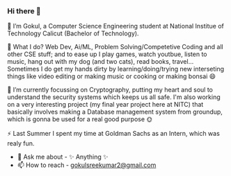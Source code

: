 ### Hi there 👋

🔭 I’m Gokul, a Computer Science Engineering student at National Institue of Technology Calicut (Bachelor of Technology).

🌟 What I do? Web Dev, Ai/ML, Problem Solving/Competetive Coding and all other CSE stuff; and to ease up I play games, watch youtbue, listen to music, hang out with my dog (and two cats), read books, travel... Sometimes I do get my hands dirty by learning/doing/trying new interseting things like video editing or making music or cooking or making bonsai 😄 

🌱 I’m currently focussing on Cryptography, putting my heart and soul to understand the security systems which keeps us all safe. I'm also working on a very interesting project (my final year project here at NITC) that basically involves making a Database management system from groundup, which is gonna be used for a real good purpose 🌞 


⚡ Last Summer I spent my time at Goldman Sachs as an Intern, which was realy fun.

- 💬 Ask me about - ✨ Anything ✨
- 📫 How to reach - gokulsreekumar2@gmail.com

<!--
**gokulsreekumar/gokulsreekumar** is a ✨ _special_ ✨ repository because its `README.md` (this file) appears on your GitHub profile.

Here are some ideas to get you started:

- 🔭 I’m currently working on ...
- 🌱 I’m currently learning ...
- 👯 I’m looking to collaborate on ...
- 🤔 I’m looking for help with ...
- 💬 Ask me about ...
- 📫 How to reach me: ...
- 😄 Pronouns: ...
- ⚡ Fun fact: ...
🌝🌚🌑🌒🌓🌔🌕🌖🌗🌘🌜🌛🌔🌍🌎🌏🌋🌌⛅
⚠️🚧🔰🏧🎰🚏💈♨️🏁🎌🏮🗿🎪🎭📍🚩🇧
-->
